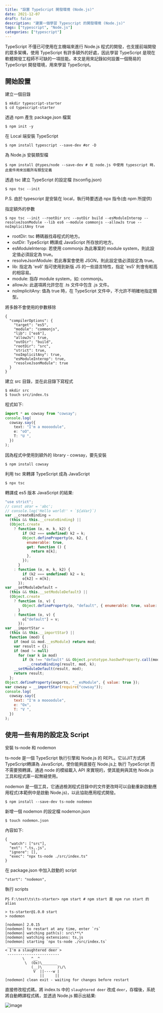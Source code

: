 ```yaml
---
title: "設置 TypeScript 開發環境 (Node.js)"
date: 2021-12-07
draft: false
description: "建置一個學習 Typescript 的開發環境 (Node.js)"
tags: ["typescript", "Node.js"]
categories: ["typescript"]
---
```



TypeScript 不僅已可使用在主機端來進行 Node.js 程式的開發，也支援前端開發的眾多架構，使用 TypeScript 有許多額外的好處，因此學習 TypeScript 是現在軟體開發工程師不可缺的一項技能。本文是用來記錄如何設置一個簡易的 TypeScript 開發環境，用來學習 TypeScript。

## 開始設置

建立一個目錄

```shell
$ mkdir typescript-starter
$ cd typescript-starter
```

透過 npm 產生 package.json 檔案

```shell
$ npm init -y
```

在 Local 端安裝 TypeScript

```shell
$ npm install typescript --save-dev #or -D
```

為 Node.js 安裝類型檔

```shell
$ npm install @types/node --save-dev # 在 node.js 中使用 typescript 時，此套件用來加載所有類型定義
```

透過 tsc 建立 TypeScript 的設定檔 (tsconfig.json)

```shell
$ npx tsc --init
```

P.S. 由於 typescript 是安裝在 local，執行時要透過 npx 指令(由 npm 所提供)

指定額外的參數

```shell
$ npx tsc --init --rootDir src --outDir build --esModuleInterop --resolveJsonModule --lib es6 --module commonjs --allowJs true --noImplicitAny true
```

- rootDir: tsc 轉碼器找尋程式的地方。
- outDir: TypeScript 轉譯成 JavaScript 所存放的地方。
- esModuleInterop: 若使用 commonjs 為此專案的 module system，則此設定值必須設定為 true。
- resolveJsonModule: 若此專案會使用 JSON，則此設定值必須設定為 true。
- lib: 指定為 'es6' 指可使用到新版 JS 的一些語言特性，指定 'es5' 則會有較高的相容易。
- module: 指存 module system，如: commonjs。
- allowJs: 此選項將允許您在 .ts 文件中包含 .js 文件。
- noImplicitAny: 值為 true 時，在 TypeScript 文件中，不允許不明確地指定類型。

將多餘不會使用的參數移除

```shell
{
  "compilerOptions": {
    "target": "es5",
    "module": "commonjs",
    "lib": ["es6"],
    "allowJs": true,
    "outDir": "build",
    "rootDir": "src",
    "strict": true,
    "noImplicitAny": true,
    "esModuleInterop": true,
    "resolveJsonModule": true
  }
}
```

建立 src 目錄，並在此目錄下寫程式

```shell
$ mkdir src
$ touch src/index.ts
```

程式如下:

```typescript
import * as cowsay from "cowsay";
console.log(
  cowsay.say({
    text: "I'm a moooodule",
    e: "oO",
    T: "U ",
  })
);
```

因為程式中使用到額外的 library - cowsay，要先安裝

```shell
$ npm install cowsay
```

利用 tsc 來轉譯 TypeScript 成為 JavaScript

```shell
$ npx tsc
```

轉譯成 es5 版本 JavaScript 的結果:

```js
"use strict";
// const aVar = 'abc';
// console.log('Hello world!' + `${aVar}`)
var __createBinding =
  (this && this.__createBinding) ||
  (Object.create
    ? function (o, m, k, k2) {
        if (k2 === undefined) k2 = k;
        Object.defineProperty(o, k2, {
          enumerable: true,
          get: function () {
            return m[k];
          },
        });
      }
    : function (o, m, k, k2) {
        if (k2 === undefined) k2 = k;
        o[k2] = m[k];
      });
var __setModuleDefault =
  (this && this.__setModuleDefault) ||
  (Object.create
    ? function (o, v) {
        Object.defineProperty(o, "default", { enumerable: true, value: v });
      }
    : function (o, v) {
        o["default"] = v;
      });
var __importStar =
  (this && this.__importStar) ||
  function (mod) {
    if (mod && mod.__esModule) return mod;
    var result = {};
    if (mod != null)
      for (var k in mod)
        if (k !== "default" && Object.prototype.hasOwnProperty.call(mod, k))
          __createBinding(result, mod, k);
    __setModuleDefault(result, mod);
    return result;
  };
Object.defineProperty(exports, "__esModule", { value: true });
var cowsay = __importStar(require("cowsay"));
console.log(
  cowsay.say({
    text: "I'm a moooodule",
    e: "Ox",
    T: "V ",
  })
);
```

## 使用一些有用的設定及 Script

安裝 ts-node 和 nodemon

ts-node 是一個 TypeScript 執行引擎和 Node.js 的 REPL。它以JIT方式將TypeScript轉譯為 JavaScript，使你能夠直接在 Node.js上 執行 TypeScript 而不需要預轉譯。通過 node 的模組載入 API 來實現的，使其能夠與其他 Node.js 工具和程式庫一起無縫使用。

nodemon 是一個工具，它通過檢測程式目錄中的文件更改時可以自動重新啟動應用程式(本範例中是啟動 Node.js)，以此協助應用程式開發。

```shell
$ npm install --save-dev ts-node nodemon
```

新增一個 nodemon 的設定檔 nodemon.json

```shell
$ touch nodemon.json
```

內容如下:

```shell
{
  "watch": ["src"],
  "ext": ".ts,.js",
  "ignore": [],
  "exec": "npx ts-node ./src/index.ts"
}
```

在 package.json 中加入啟動的 script

```shell
"start": "nodemon",
```

執行 scripts
```shell
PS F:\test\ts\ts-starter> npm start # npm start 是 npm run start 的 alias

> ts-starter@1.0.0 start
> nodemon                                                                                                                               

[nodemon] 2.0.15
[nodemon] to restart at any time, enter `rs`
[nodemon] watching path(s): src\**\*
[nodemon] watching extensions: ts,js
[nodemon] starting `npx ts-node ./src/index.ts`
 ________________________
< I'm a slaughtered deer >
 ------------------------
        \   ^__^
         \  (Ox)\_______
            (__)\       )\/\
             V  ||----w |
                ||     ||
[nodemon] clean exit - waiting for changes before restart
```

直接修改程式碼，將 index.ts 中的 `slaughtered deer` 改成 `deer`，存檔後，系統將自動轉譯程式碼，並透過 Node.js 顯示出結果:

![image](https://gist.github.com/calvinegs/e6c565f190a36c86513363145aeaddb2/raw/images---Tue_Dec_14_2021_1639449822437.png)